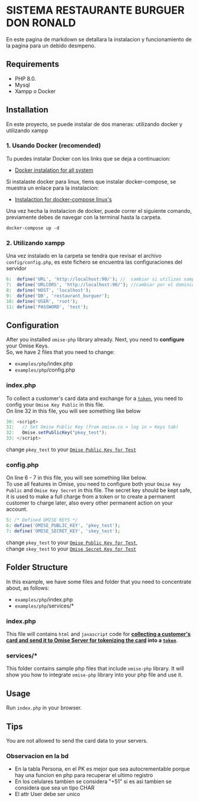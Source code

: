 # SISTEMA RESTAURANTE BURGUER DON RONALD

En este pagina de markdown se detallara la instalacion y funcionamiento de la pagina para un debido desmpeno.

## Requirements
- PHP 8.0.
- Mysql 
- Xampp o Docker

## Installation
En este proyecto, se puede instalar de dos maneras: utilizando docker y utilizando xampp 

### 1. Usando Docker (recomended)
Tu puedes instalar Docker con los links que se deja a continuacion: 
* [Docker instalation for all system](https://docs.docker.com/engine/install/)

Si instalaste docker para linux, tiens que instalar docker-compose, se muestra un enlace para la instalacion:
* [Instalaction for docker-compose linux's](https://docs.docker.com/compose/install/compose-plugin/#installing-compose-on-linux-systems)

Una vez hecha la instalacion de docker, puede correr el siguiente comando, previamente debes de navegar con la terminal hasta la carpeta.

```
docker-compose up -d
```


### 2. Utilizando xampp

Una vez instalado en la carpeta se tendra que revisar el archivo `config/config.php`, es este fichero se encuentra las configuraciones del servidor 

```php
6:  define('URL', 'http://localhost:90/'); //  cambiar si utilizas xampp
7:  define('URLCORS', 'http://localhost:90/'); //cambiar por el dominio
8:  define('HOST', 'localhost');
9:  define('DB', 'restaurant_burguer');
10: define('USER', 'root');
11: define('PASSWORD', 'test');
```

## Configuration
After you installed `omise-php` library already. Next, you need to **configure** your Omise Keys.  
So, we have 2 files that you need to change:
- `examples/php`/index.php
- `examples/php`/config.php 

### index.php
To collect a customer's card data and exchange for a [`token`](https://docs.omise.co/api/tokens/), you need to config your `Omise Key Public` in this file.  
On line 32 in this file, you will see something like below
```javascript
30: <script>
31:   // Set Omise Public Key (from omise.co > log in > Keys tab)
32:   Omise.setPublicKey("pkey_test");
33: </script>
```
change `pkey_test` to your [`Omise Public Key for Test`](https://docs.omise.co/api/authentication/)

### config.php
On line 6 - 7 in this file, you will see something like below.  
To use all features in Omise, you need to configure both your `Omise Key Public` and `Omise Key Secret` in this file. The secret key should be kept safe, it is used to make a full charge from a token or to create a permanent customer to charge later, also every other permanent action on your account.  
```php
5: /* Defined OMISE KEYS */
6: define('OMISE_PUBLIC_KEY', 'pkey_test');
7: define('OMISE_SECRET_KEY', 'skey_test');
```
change `pkey_test` to your [`Omise Public Key for Test`](https://docs.omise.co/api/authentication/),  
change `skey_test` to your [`Omise Secret Key for Test`](https://docs.omise.co/api/authentication/)


## Folder Structure
In this example, we have some files and folder that you need to concentrate about, as follows:
- `examples/php`/index.php
- `examples/php`/services/*

### index.php
This file will contains `html` and `javascript` code for **[collecting a customer's card and send it to Omise Server for tokenizing the card](https://docs.omise.co/collecting-card-information/) into a  [`token`](https://docs.omise.co/api/tokens/)**.

### services/*
This folder contains sample php files that include `omise-php` library. It will show you how to integrate `omise-php` library into your php file and use it.

## Usage
Run `index.php` in your browser.

## Tips
You are not allowed to send the card data to your servers.

### Observacion en la bd 
- En la tabla Persona, en el PK es mejor que sea autocrementable porque hay una funcion en php para recuperar el ultimo registro 
- En los celulares tambien se considera "+51" si es asi tambien se considera que sea un tipo CHAR 
- El attr User debe ser unico 